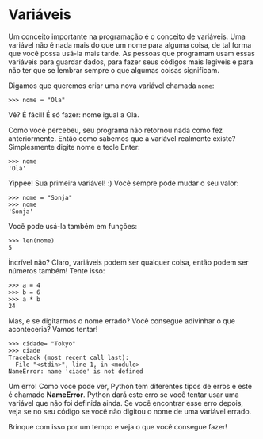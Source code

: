 # Variáveis

Um conceito importante na programação é o conceito de variáveis. Uma variável não é nada mais do que um nome para alguma coisa, de tal forma que você possa usá-la mais tarde. As pessoas que programam usam essas variáveis para guardar dados, para fazer seus códigos mais legíveis e para não ter que se lembrar sempre o que algumas coisas significam.

Digamos que queremos criar uma nova variável chamada ``nome``:

```
>>> nome = "Ola"
```

Vê? É fácil! É só fazer: nome igual a Ola.

Como você percebeu, seu programa não retornou nada como fez anteriormente. Então como sabemos que a variável realmente existe? Simplesmente digite nome e tecle Enter:

```
>>> nome
'Ola'
```

Yippee! Sua primeira variável! :) Você sempre pode mudar o seu valor:
```
>>> nome = "Sonja"
>>> nome
'Sonja'
```

Você pode usá-la também em funções:
```
>>> len(nome)
5
```

Íncrível não? Claro, variáveis podem ser qualquer coisa, então podem ser números também! Tente isso:
```
>>> a = 4
>>> b = 6
>>> a * b
24
```

Mas, e se digitarmos o nome errado? Você consegue adivinhar o que aconteceria? Vamos tentar!
```
>>> cidade= "Tokyo"
>>> ciade
Traceback (most recent call last):
  File "<stdin>", line 1, in <module>
NameError: name 'ciade' is not defined
```

Um erro! Como você pode ver, Python tem diferentes tipos de erros e este é chamado **NameError**. Python dará este erro se você tentar usar uma variável que não foi definida ainda. Se você encontrar esse erro depois, veja se no seu código se você não digitou o nome de uma variável errado.

Brinque com isso por um tempo e veja o que você consegue fazer!
